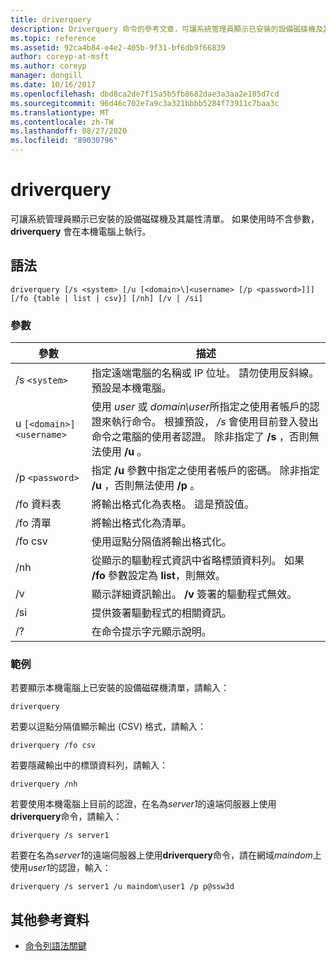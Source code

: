 ```yaml
---
title: driverquery
description: Driverquery 命令的參考文章，可讓系統管理員顯示已安裝的設備磁碟機及其屬性清單。
ms.topic: reference
ms.assetid: 92ca4b84-e4e2-405b-9f31-bf6db9f66839
author: coreyp-at-msft
ms.author: coreyp
manager: dongill
ms.date: 10/16/2017
ms.openlocfilehash: dbd8ca2de7f15a5b5fb8682dae3a3aa2e105d7cd
ms.sourcegitcommit: 96d46c702e7a9c3a321bbbb5284f73911c7baa3c
ms.translationtype: MT
ms.contentlocale: zh-TW
ms.lasthandoff: 08/27/2020
ms.locfileid: "89030796"
---
```

# <a name="driverquery"></a>driverquery

可讓系統管理員顯示已安裝的設備磁碟機及其屬性清單。 如果使用時不含參數， **driverquery** 會在本機電腦上執行。

## <a name="syntax"></a>語法

```
driverquery [/s <system> [/u [<domain>\]<username> [/p <password>]]] [/fo {table | list | csv}] [/nh] [/v | /si]
```

### <a name="parameters"></a>參數

| 參數 | 描述 |
| --------- |------------ |
| /s `<system>` | 指定遠端電腦的名稱或 IP 位址。 請勿使用反斜線。 預設是本機電腦。 |
| u `[<domain>]<username>` | 使用 *user* 或 *domain\user*所指定之使用者帳戶的認證來執行命令。 根據預設， */s* 會使用目前登入發出命令之電腦的使用者認證。 除非指定了 **/s** ，否則無法使用 **/u** 。 |
| /p `<password>` | 指定 **/u** 參數中指定之使用者帳戶的密碼。 除非指定 **/u** ，否則無法使用 **/p** 。 |
| /fo 資料表 | 將輸出格式化為表格。 這是預設值。 |
| /fo 清單 | 將輸出格式化為清單。 |
| /fo csv | 使用逗點分隔值將輸出格式化。 |
| /nh | 從顯示的驅動程式資訊中省略標頭資料列。 如果 **/fo** 參數設定為 **list**，則無效。 |
| /v | 顯示詳細資訊輸出。 **/v** 簽署的驅動程式無效。 |
| /si | 提供簽署驅動程式的相關資訊。 |
| /? | 在命令提示字元顯示說明。 |

### <a name="examples"></a>範例

若要顯示本機電腦上已安裝的設備磁碟機清單，請輸入：

```
driverquery
```

若要以逗點分隔值顯示輸出 (CSV) 格式，請輸入：

```
driverquery /fo csv
```

若要隱藏輸出中的標頭資料列，請輸入：

```
driverquery /nh
```

若要使用本機電腦上目前的認證，在名為*server1*的遠端伺服器上使用**driverquery**命令，請輸入：

```
driverquery /s server1
```

若要在名為*server1*的遠端伺服器上使用**driverquery**命令，請在網域*maindom*上使用*user1*的認證，輸入：

```
driverquery /s server1 /u maindom\user1 /p p@ssw3d
```

## <a name="additional-references"></a>其他參考資料

- [命令列語法關鍵](command-line-syntax-key.md)